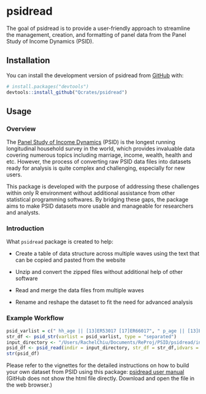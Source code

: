 
<!-- README.md is generated from README.Rmd. Please edit that file -->

# psidread

<!-- badges: start -->
<!-- badges: end -->

The goal of psidread is to provide a user-friendly approach to
streamline the management, creation, and formatting of panel data from
the Panel Study of Income Dynamics (PSID).

## Installation

You can install the development version of psidread from
[GitHub](https://github.com/) with:

``` r
# install.packages("devtools")
devtools::install_github("Qcrates/psidread")
```

## Usage

### Overview

The [Panel Study of Income Dynamics](https://psidonline.isr.umich.edu/)
(PSID) is the longest running longitudinal household survey in the
world, which provides invaluable data covering numerous topics including
marriage, income, wealth, health and etc. However, the process of
converting raw PSID data files into datasets ready for analysis is quite
complex and challenging, especially for new users.

This package is developed with the purpose of addressing these
challenges within only R environment without additional assistance from
other statistical programming softwares. By bridging these gaps, the
package aims to make PSID datasets more usable and manageable for
researchers and analysts.

### Introduction

What `psidread` package is created to help:

- Create a table of data structure across multiple waves using the text
  that can be copied and pasted from the website

- Unzip and convert the zipped files without additional help of other
  software

- Read and merge the data files from multiple waves

- Rename and reshape the dataset to fit the need for advanced analysis

### Example Workflow

``` r
psid_varlist = c(" hh_age || [13]ER53017 [17]ER66017", " p_age || [13]ER34204")
str_df <- psid_str(varlist = psid_varlist, type = "separated")
input_directory <- "/Users/RachelChiu/Documents/ReProj/PSID/psidread/inst/extdata"
psid_df <- psid_read(indir = input_directory, str_df = str_df,idvars = c("ER30000"),type = "package",filename = NA)
str(psid_df)
```

Please refer to the vignettes for the detailed instructions on how to
build your own dataset from PSID using this package: [psidread user
manual](vignettes/my-vignette.html) (GitHub does not show the html file
directly. Download and open the file in the web browser.)
